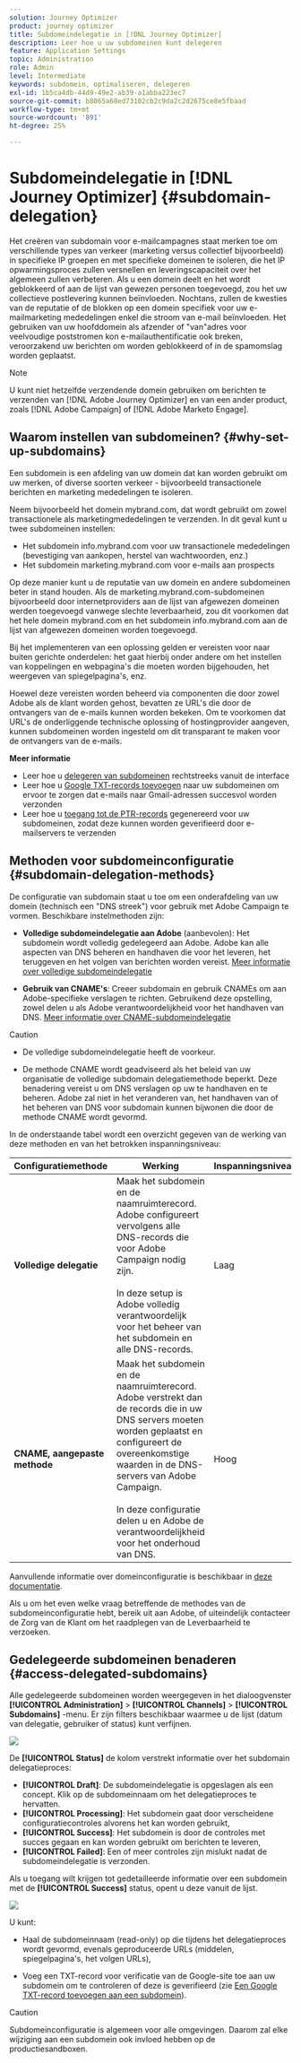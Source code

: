 ```yaml
---
solution: Journey Optimizer
product: journey optimizer
title: Subdomeindelegatie in [!DNL Journey Optimizer]
description: Leer hoe u uw subdomeinen kunt delegeren
feature: Application Settings
topic: Administration
role: Admin
level: Intermediate
keywords: subdomein, optimaliseren, delegeren
exl-id: 1b5ca4db-44d9-49e2-ab39-a1abba223ec7
source-git-commit: b8065a68ed73102cb2c9da2c2d2675ce8e5fbaad
workflow-type: tm+mt
source-wordcount: '891'
ht-degree: 25%

---
```


# Subdomeindelegatie in [!DNL Journey Optimizer] {#subdomain-delegation}

Het creëren van subdomain voor e-mailcampagnes staat merken toe om verschillende types van verkeer (marketing versus collectief bijvoorbeeld) in specifieke IP groepen en met specifieke domeinen te isoleren, die het IP opwarmingsproces zullen versnellen en leveringscapaciteit over het algemeen zullen verbeteren. Als u een domein deelt en het wordt geblokkeerd of aan de lijst van gewezen personen toegevoegd, zou het uw collectieve postlevering kunnen beïnvloeden. Nochtans, zullen de kwesties van de reputatie of de blokken op een domein specifiek voor uw e-mailmarketing mededelingen enkel die stroom van e-mail beïnvloeden. Het gebruiken van uw hoofddomein als afzender of &quot;van&quot;adres voor veelvoudige poststromen kon e-mailauthentificatie ook breken, veroorzakend uw berichten om worden geblokkeerd of in de spamomslag worden geplaatst.

>[!NOTE]
>
>U kunt niet hetzelfde verzendende domein gebruiken om berichten te verzenden van [!DNL Adobe Journey Optimizer] en van een ander product, zoals [!DNL Adobe Campaign] of [!DNL Adobe Marketo Engage].

## Waarom instellen van subdomeinen? {#why-set-up-subdomains}

Een subdomein is een afdeling van uw domein dat kan worden gebruikt om uw merken, of diverse soorten verkeer - bijvoorbeeld transactionele berichten en marketing mededelingen te isoleren.

Neem bijvoorbeeld het domein mybrand.com, dat wordt gebruikt om zowel transactionele als marketingmededelingen te verzenden. In dit geval kunt u twee subdomeinen instellen:

* Het subdomein info.mybrand.com voor uw transactionele mededelingen (bevestiging van aankopen, herstel van wachtwoorden, enz.)
* Het subdomein marketing.mybrand.com voor e-mails aan prospects

Op deze manier kunt u de reputatie van uw domein en andere subdomeinen beter in stand houden. Als de marketing.mybrand.com-subdomeinen bijvoorbeeld door internetproviders aan de lijst van afgewezen domeinen werden toegevoegd vanwege slechte leverbaarheid, zou dit voorkomen dat het hele domein mybrand.com en het subdomein info.mybrand.com aan de lijst van afgewezen domeinen worden toegevoegd.

Bij het implementeren van een oplossing gelden er vereisten voor naar buiten gerichte onderdelen: het gaat hierbij onder andere om het instellen van koppelingen en webpagina&#39;s die moeten worden bijgehouden, het weergeven van spiegelpagina&#39;s, enz.

Hoewel deze vereisten worden beheerd via componenten die door zowel Adobe als de klant worden gehost, bevatten ze URL&#39;s die door de ontvangers van de e-mails kunnen worden bekeken. Om te voorkomen dat URL&#39;s de onderliggende technische oplossing of hostingprovider aangeven, kunnen subdomeinen worden ingesteld om dit transparant te maken voor de ontvangers van de e-mails.

**Meer informatie**

* Leer hoe u [delegeren van subdomeinen](delegate-subdomain.md) rechtstreeks vanuit de interface
* Leer hoe u [Google TXT-records toevoegen](google-txt.md) naar uw subdomeinen om ervoor te zorgen dat e-mails naar Gmail-adressen succesvol worden verzonden
* Leer hoe u [toegang tot de PTR-records](ptr-records.md) gegenereerd voor uw subdomeinen, zodat deze kunnen worden geverifieerd door e-mailservers te verzenden

## Methoden voor subdomeinconfiguratie {#subdomain-delegation-methods}

De configuratie van subdomain staat u toe om een onderafdeling van uw domein (technisch een &quot;DNS streek&quot;) voor gebruik met Adobe Campaign te vormen. Beschikbare instelmethoden zijn:

* **Volledige subdomeindelegatie aan Adobe** (aanbevolen): Het subdomein wordt volledig gedelegeerd aan Adobe. Adobe kan alle aspecten van DNS beheren en handhaven die voor het leveren, het teruggeven en het volgen van berichten worden vereist. [Meer informatie over volledige subdomeindelegatie](delegate-subdomain.md#full-subdomain-delegation)

* **Gebruik van CNAME&#39;s**: Creeer subdomain en gebruik CNAMEs om aan Adobe-specifieke verslagen te richten. Gebruikend deze opstelling, zowel delen u als Adobe verantwoordelijkheid voor het handhaven van DNS. [Meer informatie over CNAME-subdomeindelegatie](delegate-subdomain.md#cname-subdomain-delegation)

>[!CAUTION]
>
>* De volledige subdomeindelegatie heeft de voorkeur.
>
>* De methode CNAME wordt geadviseerd als het beleid van uw organisatie de volledige subdomain delegatiemethode beperkt. Deze benadering vereist u om DNS verslagen op uw te handhaven en te beheren. Adobe zal niet in het veranderen van, het handhaven van of het beheren van DNS voor subdomain kunnen bijwonen die door de methode CNAME wordt gevormd.


In de onderstaande tabel wordt een overzicht gegeven van de werking van deze methoden en van het betrokken inspanningsniveau:

| Configuratiemethode | Werking | Inspanningsniveau |
|---|---|---|
| **Volledige delegatie** | Maak het subdomein en de naamruimterecord. Adobe configureert vervolgens alle DNS-records die voor Adobe Campaign nodig zijn.<br/><br/>In deze setup is Adobe volledig verantwoordelijk voor het beheer van het subdomein en alle DNS-records. | Laag |
| **CNAME, aangepaste methode** | Maak het subdomein en de naamruimterecord. Adobe verstrekt dan de records die in uw DNS servers moeten worden geplaatst en configureert de overeenkomstige waarden in de DNS-servers van Adobe Campaign.<br/><br/>In deze configuratie delen u en Adobe de verantwoordelijkheid voor het onderhoud van DNS. | Hoog |

Aanvullende informatie over domeinconfiguratie is beschikbaar in [deze documentatie](https://experienceleague.adobe.com/docs/deliverability-learn/deliverability-best-practice-guide/additional-resources/product-specific-resources/campaign/ac-domain-name-setup.html).

Als u om het even welke vraag betreffende de methodes van de subdomeinconfiguratie hebt, bereik uit aan Adobe, of uiteindelijk contacteer de Zorg van de Klant om het raadplegen van de Leverbaarheid te verzoeken.

## Gedelegeerde subdomeinen benaderen {#access-delegated-subdomains}

Alle gedelegeerde subdomeinen worden weergegeven in het dialoogvenster **[!UICONTROL Administration]** > **[!UICONTROL Channels]** > **[!UICONTROL Subdomains]** -menu. Er zijn filters beschikbaar waarmee u de lijst (datum van delegatie, gebruiker of status) kunt verfijnen.

![](assets/subdomain-list.png)

De **[!UICONTROL Status]** de kolom verstrekt informatie over het subdomain delegatieproces:

* **[!UICONTROL Draft]**: De subdomeindelegatie is opgeslagen als een concept. Klik op de subdomeinnaam om het delegatieproces te hervatten.
* **[!UICONTROL Processing]**: Het subdomein gaat door verscheidene configuratiecontroles alvorens het kan worden gebruikt,
* **[!UICONTROL Success]**: Het subdomein is door de controles met succes gegaan en kan worden gebruikt om berichten te leveren,
* **[!UICONTROL Failed]**: Een of meer controles zijn mislukt nadat de subdomeindelegatie is verzonden.

Als u toegang wilt krijgen tot gedetailleerde informatie over een subdomein met de **[!UICONTROL Success]** status, opent u deze vanuit de lijst.

![](assets/subdomain-delegated.png)

U kunt:

* Haal de subdomeinnaam (read-only) op die tijdens het delegatieproces wordt gevormd, evenals geproduceerde URLs (middelen, spiegelpagina&#39;s, het volgen URLs),

* Voeg een TXT-record voor verificatie van de Google-site toe aan uw subdomein om te controleren of deze is geverifieerd (zie [Een Google TXT-record toevoegen aan een subdomein](google-txt.md)).


>[!CAUTION]
>
>Subdomeinconfiguratie is algemeen voor alle omgevingen. Daarom zal elke wijziging aan een subdomein ook invloed hebben op de productiesandboxen.
